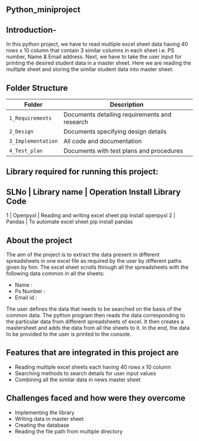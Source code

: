 ## Python_miniproject

## Introduction-

In this python project, we have to read multiple excel sheet data having 40 rows x 10 column that contain 3 similar columns in each sheet i.e. PS number, Name & Email address. Next, we have to take the user input for printing the desired student data in a master sheet. Here we are reading the multiple sheet and storing the similar student data into master sheet.


## Folder Structure
Folder             | Description
-------------------| -----------------------------------------
`1_Requirements`   | Documents detailing requirements and research
`2_Design`         | Documents specifying design details
`3_Implementation` | All code and documentation
`4_Test_plan`      | Documents with test plans and procedures

## Library required for running this project:

SLNo |	Library name	| Operation	Install Library Code
-----------------------------------------------------------------
1 |	Openpyxl	| Reading and writing excel sheet	pip install openpyxl
2 |	Pandas | To automate excel sheet	pip install pandas

## About the project
The aim of the project is to extract the data present in different spreadsheets in one excel file as required by the user by different paths given by him. The excel sheet scrolls through all the spreadsheets with the following data common in all the sheets:

* Name :
* Ps Number :
* Email id :

The user defines the data that needs to be searched on the basis of the common data. The python program then reads the data corresponding to the particular data from different spreadsheets of excel. It then creates a mastersheet and adds the data from all the sheets to it. In the end, the data to be provided to the user is printed to the console.



 ## Features that are integrated in this project are
 
* Reading multiple excel sheets each having 40 rows x 10 column
* Searching methods to search details for user input values
* Combining all the similar data in news master sheet

## Challenges faced and how were they overcome
* Implementing the library
* Writing data in master sheet
* Creating the database
* Reading the file path from multiple directory



